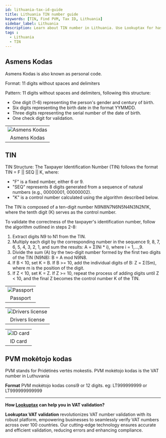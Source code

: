 ```yaml
---
id: lithuania-tax-id-guide
title: Lithuania TIN number guide
keywords: [TIN, Find PVM, Tax ID, Lithuania]
sidebar_label: Lithuania
description: Learn about TIN number in Lithuania. Use Lookuptax for hassle-free tax id validation in Lithuania and other 100+ countries
tags : 
  - Lithuania
  - TIN
---
```



## Asmens Kodas 

Asmens Kodas is also known as personal code. 

Format: 11 digits without spaces and delimiters

Pattern: 11 digits without spaces and delimiters, following this structure:

- One digit (1-6) representing the person's gender and century of birth.
- Six digits representing the birth date in the format YYMMDD.
- Three digits representing the serial number of the date of birth.
- One check digit for validation.

<table align="center" border="0px" border-color="#dedede"><tr><td>
  <img src="/docs/img/taxid/asmens-kodas.PNG" alt="Asmens Kodas"/>
  </td></tr>
  <tr><td align="center">Asmens Kodas</td></tr>
</table>

## TIN

TIN Structure: The Taxpayer Identification Number (TIN) follows the format TIN = F || SEQ || K, where:
- "F" is a fixed number, either 6 or 9.
- "SEQ" represents 8 digits generated from a sequence of natural numbers (e.g., 00000001, 00000002).
- "K" is a control number calculated using the algorithm described below.

The TIN is composed of a ten-digit number N9N8N7N6N5N4N3N2N1K, where the tenth digit (K) serves as the control number.

To validate the correctness of the taxpayer's identification number, follow the algorithm outlined in steps 2-8:

1. Extract digits N9 to N1 from the TIN.
2. Multiply each digit by the corresponding number in the sequence 9, 8, 7, 6, 5, 4, 3, 2, 1, and sum the results: A = Σ(Ni * i), where i = 1,…,9.
3. Divide the sum (A) by the two-digit number formed by the first two digits of the TIN (N9N8): B = A mod N9N8.
4. If B < 10, set K = B. If B >= 10, add the individual digits of B: Z = Σ(Sm), where m is the position of the digit.
5. If Z < 10, set K = Z. If Z >= 10, repeat the process of adding digits until Z < 10, and the final Z becomes the control number K of the TIN.

<table align="center" border="0px" border-color="#dedede"><tr><td>
  <img src="/docs/img/taxid/passport-lithuvania.PNG" alt="Passport"/>
  </td></tr>
  <tr><td align="center">Passport</td></tr>
</table>

<table align="center" border="0px" border-color="#dedede"><tr><td>
  <img src="/docs/img/taxid/dl-lithuvania.PNG" alt="Drivers license"/>
  </td></tr>
  <tr><td align="center">Drivers license</td></tr>
</table>

<table align="center" border="0px" border-color="#dedede"><tr><td>
  <img src="/docs/img/taxid/id-card-lithuvania.png" alt="ID card"/>
  </td></tr>
  <tr><td align="center">ID card</td></tr>
</table>


 ## PVM mokėtojo kodas
 
 PVM stands for Pridėtinės vertės mokestis. PVM mokėtojo kodas is the VAT number in Luthuvania

**Format**
PVM mokėtojo kodas consi9 or 12 digits. eg: LT999999999 or LT999999999999


----
**How [Lookuptax](https://lookuptax.com/) can help you in VAT validation?**

**Lookuptax VAT validation** revolutionizes VAT number validation with its robust platform, empowering businesses to seamlessly verify VAT numbers across over 100 countries. Our cutting-edge technology ensures accurate and efficient validation, reducing errors and enhancing compliance.

